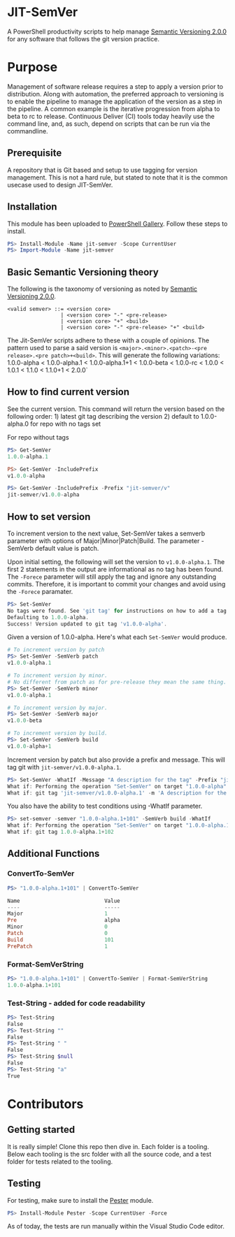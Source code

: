 # JIT-SemVer
A PowerShell productivity scripts to help manage [Semantic Versioning 2.0.0](https://semver.org/) for any software that follows the git version practice.

# Purpose 
Management of software release requires a step to apply a version prior to distribution. Along with automation, the preferred approach to versioning is to enable the pipeline to manage the application of the version as a step in the pipeline. A common example is the iterative progression from alpha to beta to rc to release. Continuous Deliver (CI) tools today heavily use the command line, and, as such, depend on scripts that can be run via the commandline. 

## Prerequisite
A repository that is Git based and setup to use tagging for version management. This is not a hard rule, but stated to note that it is the common usecase used to design JIT-SemVer.

## Installation
This module has been uploaded to [PowerShell Gallery](https://www.powershellgallery.com/packages/jit-semver). Follow these steps to install.
```powershell
PS> Install-Module -Name jit-semver -Scope CurrentUser
PS> Import-Module -Name jit-semver
```

## Basic Semantic Versioning theory
The following is the taxonomy of versioning as noted by [Semantic Versioning 2.0.0](https://semver.org/). 
```
<valid semver> ::= <version core>
                 | <version core> "-" <pre-release>
                 | <version core> "+" <build>
                 | <version core> "-" <pre-release> "+" <build>
```

The Jit-SemVer scripts adhere to these with a couple of opinions. The pattern used to parse a said version is `<major>.<minor>.<patch>-<pre release>.<pre patch>+<build>`. This will generate the following variations: 1.0.0-alpha < 1.0.0-alpha.1 < 1.0.0-alpha.1+1 < 1.0.0-beta < 1.0.0-rc < 1.0.0 < 1.0.1 < 1.1.0 < 1.1.0+1 < 2.0.0`

## How to find current version
See the current version. This command will return the version based on the following order: 1) latest git tag describing the version 2) default to 1.0.0-alpha.0 for repo with no tags set

For repo without tags
```powershell
PS> Get-SemVer
1.0.0-alpha.1

PS> Get-SemVer -IncludePrefix
v1.0.0-alpha

PS> Get-SemVer -IncludePrefix -Prefix "jit-semver/v"  
jit-semver/v1.0.0-alpha

```

## How to set version
To increment version to the next value, Set-SemVer takes a semverb parameter with options of Major|Minor|Patch|Build. The parameter -SemVerb default value is patch.

Upon initial setting, the following will set the version to `v1.0.0-alpha.1`. The first 2 statements in the output are informational as no tag has been found. The `-Forece` parameter will still apply the tag and ignore any outstanding commits. Therefore, it is important to commit your changes and avoid using the `-Forece` paramater.

```powershell
PS> Set-SemVer        
No tags were found. See 'git tag' for instructions on how to add a tag.
Defaulting to 1.0.0-alpha.
Success! Version updated to git tag 'v1.0.0-alpha'.
```

Given a version of 1.0.0-alpha. Here's what each `Set-SemVer` would produce. 

```powershell
# To increment version by patch
PS> Set-SemVer -SemVerb patch
v1.0.0-alpha.1

# To increment version by minor.
# No different from patch as for pre-release they mean the same thing.
PS> Set-SemVer -SemVerb minor
v1.0.0-alpha.1

# To increment version by major.
PS> Set-SemVer -SemVerb major
v1.0.0-beta

# To increment version by build.
PS> Set-SemVer -SemVerb build
v1.0.0-alpha+1
```

Increment version by patch but also provide a prefix and message. This will tag git with `jit-semver/v1.0.0-alpha.1`.
```powershell
PS> Set-SemVer -WhatIf -Message "A description for the tag" -Prefix "jit-semver/"
What if: Performing the operation "Set-SemVer" on target "1.0.0-alpha".
What if: git tag 'jit-semver/v1.0.0-alpha.1' -m 'A description for the tag'
```

You also have the ability to test conditions using -WhatIf parameter.
```powershell
PS> set-semver -semver "1.0.0-alpha.1+101" -SemVerb build -WhatIf                                         
What if: Performing the operation "Set-SemVer" on target "1.0.0-alpha.1+101".
What if: git tag 1.0.0-alpha.1+102
```

## Additional Functions

### ConvertTo-SemVer
```powershell
PS> "1.0.0-alpha.1+101" | ConvertTo-SemVer 

Name                           Value
----                           -----
Major                          1
Pre                            alpha
Minor                          0
Patch                          0
Build                          101
PrePatch                       1
```

### Format-SemVerString
```powershell
PS> "1.0.0-alpha.1+101" | ConvertTo-SemVer | Format-SemVerString
1.0.0-alpha.1+101
```

### Test-String - added for code readability
```powershell
PS> Test-String
False
PS> Test-String ""
False
PS> Test-String " "
False
PS> Test-String $null
False
PS> Test-String "a"  
True
```

# Contributors
## Getting started
It is really simple! Clone this repo then dive in. Each folder is a tooling. Below each tooling is the src folder with all the source code, and a test folder for tests related to the tooling.

## Testing
For testing, make sure to install the [Pester](https://github.com/pester/Pester) module.
```powershell
PS> Install-Module Pester -Scope CurrentUser -Force
```

As of today, the tests are run manually within the Visual Studio Code editor.
